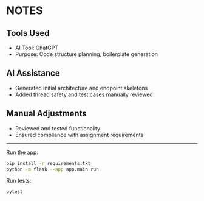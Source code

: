 # NOTES

## Tools Used
- AI Tool: ChatGPT
- Purpose: Code structure planning, boilerplate generation

## AI Assistance
- Generated initial architecture and endpoint skeletons
- Added thread safety and test cases manually reviewed

## Manual Adjustments
- Reviewed and tested functionality
- Ensured compliance with assignment requirements

---
Run the app:
```bash
pip install -r requirements.txt
python -m flask --app app.main run
```
Run tests:
```bash
pytest
```
